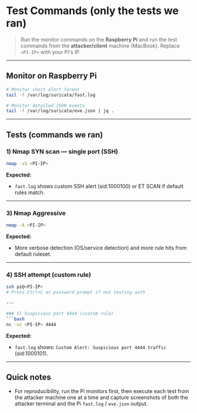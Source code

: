# Test Commands (only the tests we ran)

> Run the monitor commands on the **Raspberry Pi** and run the test commands from the **attacker/client** machine (MacBook). Replace `<PI-IP>` with your Pi's IP.

---

## Monitor on Raspberry Pi
```bash
# Monitor short alert format
tail -f /var/log/suricata/fast.log

# Monitor detailed JSON events
tail -f /var/log/suricata/eve.json | jq .
```

---

## Tests (commands we ran)

### 1) Nmap SYN scan — single port (SSH)
```bash
nmap -sS <PI-IP>
```
**Expected:**  
- `fast.log` shows custom SSH alert (sid:1000100) or ET SCAN if default rules match.  

---

### 3) Nmap Aggressive 
```bash
nmap -A <PI-IP>
```
**Expected:**  
- More verbose detection (OS/service detection) and more rule hits from default ruleset.  

---

### 4) SSH attempt (custom rule)
```bash
ssh pi@<PI-IP>
# Press Ctrl+C at password prompt if not testing auth

---

### 5) Suspicious port 4444 (custom rule)
```bash
nc -vz <PI-IP> 4444
```
**Expected:**  
- `fast.log` shows: `Custom Alert: Suspicious port 4444 traffic` (sid:1000101).  

---


## Quick notes
- For reproducibility, run the Pi monitors first, then execute each test from the attacker machine one at a time and capture screenshots of both the attacker terminal and the Pi `fast.log` / `eve.json` output.
